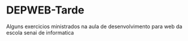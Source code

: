 # DEPWEB-Tarde
 Alguns exercicios ministrados na aula de desenvolvimento para web da escola senai de informatica
